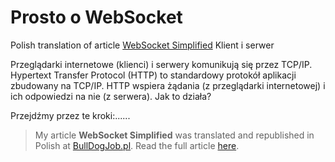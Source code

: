 # Prosto o WebSocket

Polish translation of article [WebSocket Simplified](https://iamshadmirza.hashnode.dev/websocket-simplified-cjxjzcu0m002i3hs1eewt2p80)
Klient i serwer

Przeglądarki internetowe (klienci) i serwery komunikują się przez TCP/IP. Hypertext Transfer Protocol (HTTP) to standardowy protokół aplikacji zbudowany na TCP/IP. HTTP wspiera żądania (z przeglądarki internetowej) i ich odpowiedzi na nie (z serwera).
Jak to działa?

Przejdźmy przez te kroki:......

>My article **WebSocket Simplified** was translated and republished in Polish at [BullDogJob.pl](https://bulldogjob.pl). Read the full article [here](https://bulldogjob.pl/news/751-prosto-o-websocket).